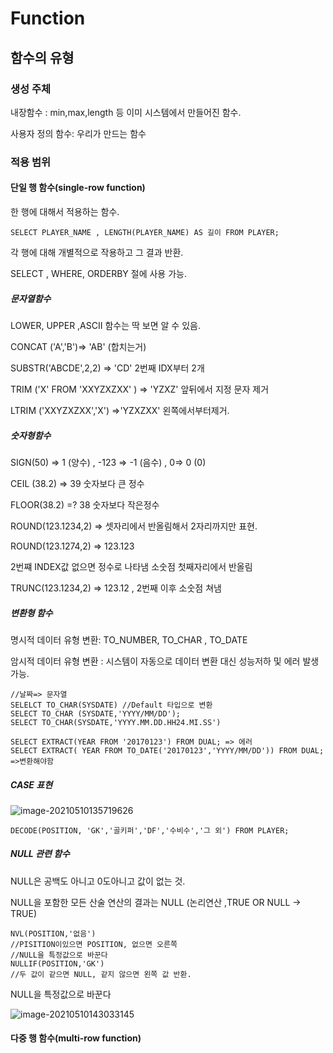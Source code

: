 # Function

## 함수의 유형

### 생성 주체

내장함수 : min,max,length 등 이미 시스템에서 만들어진 함수.

사용자 정의 함수: 우리가 만드는 함수 

### 적용 범위

#### 단일 행 함수(single-row function)

한 행에 대해서 적용하는 함수. 

```
SELECT PLAYER_NAME , LENGTH(PLAYER_NAME) AS 길이 FROM PLAYER;
```

각 행에 대해 개별적으로 작용하고 그 결과 반환.

SELECT , WHERE, ORDERBY 절에 사용 가능.

##### 문자열함수

LOWER, UPPER ,ASCII 함수는 딱 보면 알 수 있음. 

CONCAT ('A','B')=> 'AB' (합치는거)

SUBSTR('ABCDE',2,2) => 'CD' 2번째 IDX부터 2개

TRIM ('X' FROM 'XXYZXZXX' ) => 'YZXZ' 앞뒤에서 지정 문자 제거

LTRIM ('XXYZXZXX','X') =>'YZXZXX' 왼쪽에서부터제거.

##### 숫자형함수

SIGN(50) => 1 (양수) , -123 => -1 (음수)  , 0=> 0 (0)

CEIL (38.2) => 39 숫자보다 큰 정수

FLOOR(38.2) =? 38 숫자보다 작은정수

ROUND(123.1234,2) => 셋자리에서 반올림해서 2자리까지만 표현.

ROUND(123.1274,2) => 123.123 

2번쨰 INDEX값 없으면 정수로 나타냄 소숫점 첫째자리에서 반올림

TRUNC(123.1234,2) => 123.12 , 2번째 이후  소숫점 쳐냄

##### 변환형 함수

명시적 데이터 유형 변환: TO_NUMBER, TO_CHAR , TO_DATE

암시적 데이터 유형 변환 : 시스템이 자동으로 데이터 변환 대신 성능저하 및 에러 발생 가능.

```
//날짜=> 문자열
SELELCT TO_CHAR(SYSDATE) //Default 타입으로 변환
SELECT TO_CHAR (SYSDATE,'YYYY/MM/DD');
SELECT TO_CHAR(SYSDATE,'YYYY.MM.DD.HH24.MI.SS')
```

```
SELECT EXTRACT(YEAR FROM '20170123') FROM DUAL; => 에러
SELECT EXTRACT( YEAR FROM TO_DATE('20170123','YYYY/MM/DD')) FROM DUAL; =>변환해야함
```

##### CASE 표현

![image-20210510135719626](C:\Users\hoonveloper\AppData\Roaming\Typora\typora-user-images\image-20210510135719626.png)

```
DECODE(POSITION, 'GK','골키퍼','DF','수비수','그 외') FROM PLAYER;
```

##### NULL 관련 함수

NULL은 공백도 아니고 0도아니고 값이 없는 것.

NULL을 포함한 모든 산술 연산의 결과는 NULL (논리연산 ,TRUE OR NULL -> TRUE)

```
NVL(POSITION,'없음')
//PISITION이있으면 POSITION, 없으면 오른쪽
//NULL을 특정값으로 바꾼다
NULLIF(POSITION,'GK')
//두 값이 같으면 NULL, 같지 않으면 왼쪽 값 반환. 
```

NULL을 특정값으로 바꾼다

![image-20210510143033145](C:\Users\hoonveloper\AppData\Roaming\Typora\typora-user-images\image-20210510143033145.png)





#### 다중 행 함수(multi-row function)

